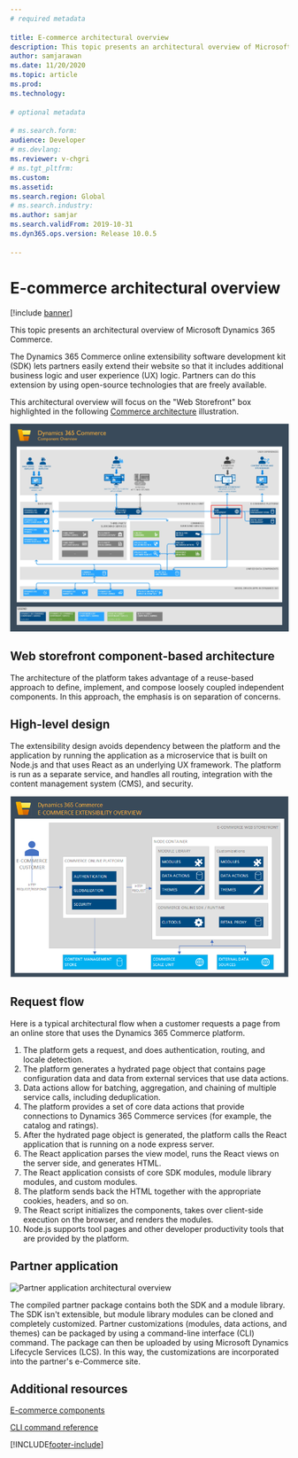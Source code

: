 ```yaml
---
# required metadata

title: E-commerce architectural overview
description: This topic presents an architectural overview of Microsoft Dynamics 365 Commerce.
author: samjarawan
ms.date: 11/20/2020
ms.topic: article
ms.prod: 
ms.technology: 

# optional metadata

# ms.search.form: 
audience: Developer
# ms.devlang: 
ms.reviewer: v-chgri
# ms.tgt_pltfrm: 
ms.custom: 
ms.assetid: 
ms.search.region: Global
# ms.search.industry: 
ms.author: samjar
ms.search.validFrom: 2019-10-31
ms.dyn365.ops.version: Release 10.0.5

---
```

# E-commerce architectural overview

[!include [banner](../includes/banner.md)]

This topic presents an architectural overview of Microsoft Dynamics 365 Commerce.

The Dynamics 365 Commerce online extensibility software development kit (SDK) lets partners easily extend their website so that it includes additional business logic and user experience (UX) logic. Partners can do this extension by using open-source technologies that are freely available.

This architectural overview will focus on the "Web Storefront" box highlighted in the following [Commerce architecture](../commerce-architecture.md) illustration.

![Dynamics 365 Commerce component overview with Web Storefront box highlighted](media/architecture-overview-web-storefront.jpg)

## Web storefront component-based architecture

The architecture of the platform takes advantage of a reuse-based approach to define, implement, and compose loosely coupled independent components. In this approach, the emphasis is on separation of concerns.

## High-level design

The extensibility design avoids dependency between the platform and the application by running the application as a microservice that is built on Node.js and that uses React as an underlying UX framework. The platform is run as a separate service, and handles all routing, integration with the content management system (CMS), and security.

![High-level architectural overview](media/architectural-overview.png)

## Request flow

Here is a typical architectural flow when a customer requests a page from an online store that uses the Dynamics 365 Commerce platform.

1. The platform gets a request, and does authentication, routing, and locale detection.
1. The platform generates a hydrated page object that contains page configuration data and data from external services that use data actions.
1. Data actions allow for batching, aggregation, and chaining of multiple service calls, including deduplication.
1. The platform provides a set of core data actions that provide connections to Dynamics 365 Commerce services (for example, the catalog and ratings).
1. After the hydrated page object is generated, the platform calls the React application that is running on a node express server.
1. The React application parses the view model, runs the React views on the server side, and generates HTML.
1. The React application consists of core SDK modules, module library modules, and custom modules.
1. The platform sends back the HTML together with the appropriate cookies, headers, and so on.
1. The React script initializes the components, takes over client-side execution on the browser, and renders the modules.
1. Node.js supports tool pages and other developer productivity tools that are provided by the platform.

## Partner application

![Partner application architectural overview](media/architectural-overview-2.png)

The compiled partner package contains both the SDK and a module library. The SDK isn't extensible, but module library modules can be cloned and completely customized. Partner customizations (modules, data actions, and themes) can be packaged by using a command-line interface (CLI) command. The package can then be uploaded by using Microsoft Dynamics Lifecycle Services (LCS). In this way, the customizations are incorporated into the partner's e-Commerce site.

## Additional resources

[E-commerce components](ecommerce-components.md)

[CLI command reference](cli-command-reference.md)


[!INCLUDE[footer-include](../../includes/footer-banner.md)]
